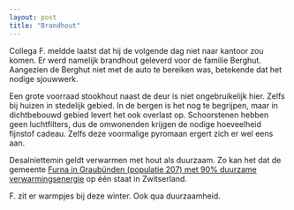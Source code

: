 ```yaml
---
layout: post
title: "Brandhout"
---
```


Collega F. meldde laatst dat hij de volgende dag niet naar kantoor zou komen. Er werd namelijk brandhout geleverd voor de familie Berghut. Aangezien de Berghut niet met de auto te bereiken was, betekende dat het nodige sjouwwerk.

Een grote voorraad stookhout naast de deur is niet ongebruikelijk hier. Zelfs bij huizen in stedelijk gebied. In de bergen is het nog te begrijpen, maar in dichtbebouwd gebied levert het ook overlast op. Schoorstenen hebben geen luchtfilters, dus de omwonenden krijgen de nodige hoeveelheid fijnstof cadeau. Zelfs deze voormalige pyromaan ergert zich er wel eens aan.

Desalniettemin geldt verwarmen met hout als duurzaam. Zo kan het dat de gemeente [Furna in Graubünden (populatie 207) met 90% duurzame verwarmingsenergie](https://www.srf.ch/news/schweiz/erneuerbare-energie-welche-schweizer-gemeinde-heizt-am-klimafreundlichsten) op één staat in Zwitserland.

F. zit er warmpjes bij deze winter. Ook qua duurzaamheid.
